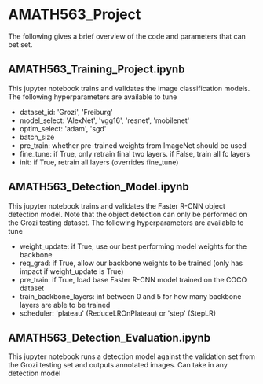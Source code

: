 # AMATH563_Project
The following gives a brief overview of the code and parameters that can bet set.

## AMATH563_Training_Project.ipynb
This jupyter notebook trains and validates the image classification models. The following hyperparameters are available to tune
 * dataset_id: 'Grozi', 'Freiburg'
 * model_select: 'AlexNet', 'vgg16', 'resnet', 'mobilenet'
 * optim_select: 'adam', 'sgd'
 * batch_size
 * pre_train: whether pre-trained weights from ImageNet should be used
 * fine_tune: if True, only retrain final two layers. if False, train all fc layers
 * init: if True, retrain all layers (overrides fine_tune)

## AMATH563_Detection_Model.ipynb
This jupyter notebook trains and validates the Faster R-CNN object detection model. Note that the object detection can only be performed on the Grozi testing dataset. The following hyperparameters are available to tune
 * weight_update: if True, use our best performing model weights for the backbone
 * req_grad: if True, allow our backbone weights to be trained (only has impact if weight_update is True)
 * pre_train: if True, load base Faster R-CNN model trained on the COCO dataset
 * train_backbone_layers: int between 0 and 5 for how many backbone layers are able to be trained
 * scheduler: 'plateau' (ReduceLROnPlateau) or 'step' (StepLR)

## AMATH563_Detection_Evaluation.ipynb
This jupyter notebook runs a detection model against the validation set from the Grozi testing set and outputs annotated images. Can take in any detection model
